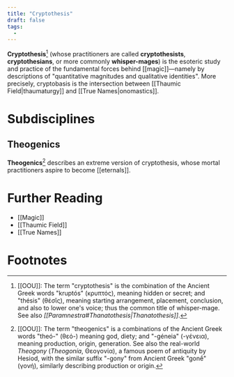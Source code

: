 ```yaml
---
title: "Cryptothesis"
draft: false
tags:
  - 
---
```


**Cryptothesis**[^cryp] (whose practitioners are called **cryptothesists**, **cryptothesians**, or more commonly **whisper-mages**) is the esoteric study and practice of the fundamental forces behind [[magic]]—namely by descriptions of "quantitative magnitudes and qualitative identities". More precisely, cryptobasis is the intersection between [[Thaumic Field|thaumaturgy]] and [[True Names|onomastics]]. 

# Subdisciplines
## Theogenics
**Theogenics**[^theo] describes an extreme version of cryptothesis, whose mortal practitioners aspire to become [[eternals]]. 

# Further Reading
- [[Magic]]
- [[Thaumic Field]]
- [[True Names]]

# Footnotes
[^cryp]: [[OOU]]: The term "cryptothesis" is the combination of the Ancient Greek words "kruptós" (κρυπτός), meaning hidden or secret; and "thésis" (θέσῐς), meaning starting arrangement, placement, conclusion, and also to lower one's voice; thus the common title of whisper-mage. See also *[[Paramnestra#Thanatothesis|Thanatothesis]]*.

[^theo]: [[OOU]]: The term "theogenics" is a combinations of the Ancient Greek words "theó-" (θεό-) meaning god, diety; and "-géneia" (-γένεια), meaning production, origin, generation. See also the real-world *Theogony* (*Theogonía*, Θεογονία), a famous poem of antiquity by Hesiod, with the similar suffix "-gony" from Ancient Greek "gonḗ" (γονή), similarly describing production or origin.